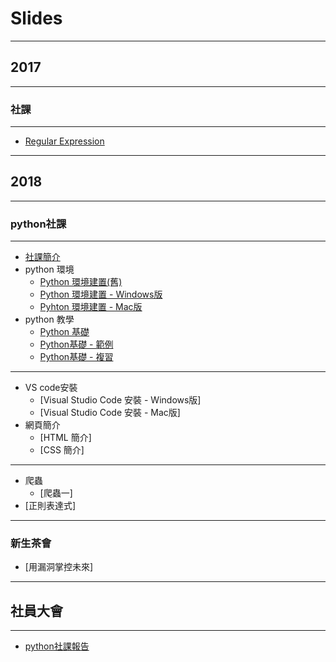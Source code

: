 # Slides

---

## 2017

---

### 社課

----

+ [Regular Expression](slide/2017/Regular%20Express)

---

## 2018

---

### python社課

----

+ [社課簡介](slide/2018/python社課/社課簡介)
+ python 環境
    + <a href="slide/2018/python社課/python環境/python環境建置(舊)">Python 環境建置(舊)</a>
    + [Python 環境建置 - Windows版](slide/2018/python社課/python環境/python%20環境建置%20-%20Windows版)
    + [Pyhton 環境建置 - Mac版](slide/2018/python社課/python環境/Python%20環境建置%20-%20Mac版)
+ python 教學
    + [Python 基礎](slide/2018/python社課/python教學/Python%20基礎)
    + [Python基礎 - 範例](slide/2018/python社課/python教學/Python%20基礎%20-%20範例)
    + [Python基礎 - 複習](slide/2018/python社課/python教學/Python%20基礎%20-%20複習)

----

+ VS code安裝
    + [Visual Studio Code 安裝 - Windows版]
    + [Visual Studio Code 安裝 - Mac版]
+ 網頁簡介
    + [HTML 簡介]
    + [CSS 簡介]

----

+ 爬蟲
    + [爬蟲一]
+ [正則表達式]

---

### 新生茶會

+ [用漏洞掌控未來]

---

## 社員大會

----

+ [python社課報告](slide/2018/社員大會/python社課報告)